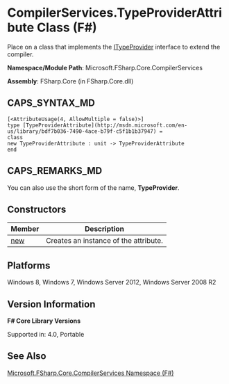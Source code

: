 # CompilerServices.TypeProviderAttribute Class (F#)

Place on a class that implements the [ITypeProvider](http://msdn.microsoft.com/en-us/library/2c2b0571-843d-4a7d-95d4-0a7510ed5e2f) interface to extend the compiler.

**Namespace/Module Path**: Microsoft.FSharp.Core.CompilerServices

**Assembly**: FSharp.Core (in FSharp.Core.dll)


## CAPS_SYNTAX_MD

```
[<AttributeUsage(4, AllowMultiple = false)>]
type [TypeProviderAttribute](http://msdn.microsoft.com/en-us/library/bdf7b036-7490-4ace-b79f-c5f1b1b37947) =
class
new TypeProviderAttribute : unit -> TypeProviderAttribute
end
```

## CAPS_REMARKS_MD
You can also use the short form of the name, **TypeProvider**.


## Constructors


|Member|Description|
|------|-----------|
|[new](http://msdn.microsoft.com/en-us/library/87a0c691-4d56-4c67-b718-0eceff4e2d72)|Creates an instance of the attribute.|

## Platforms
Windows 8, Windows 7, Windows Server 2012, Windows Server 2008 R2


## Version Information
**F# Core Library Versions**

Supported in: 4.0, Portable




## See Also
[Microsoft.FSharp.Core.CompilerServices Namespace &#40;F&#35;&#41;](Microsoft.FSharp.Core.CompilerServices+Namespace+%28F%23%29.md)


